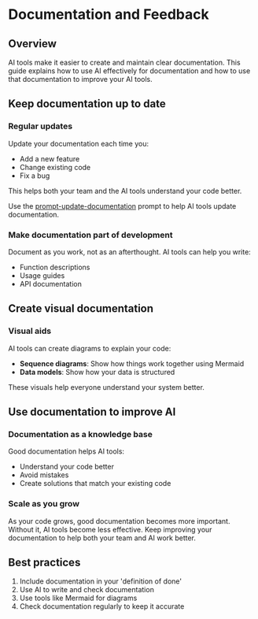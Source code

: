 # Documentation and Feedback

## Overview

AI tools make it easier to create and maintain clear documentation. This guide explains how to use AI effectively for documentation and how to use that documentation to improve your AI tools.

## Keep documentation up to date

### Regular updates

Update your documentation each time you:
- Add a new feature
- Change existing code
- Fix a bug

This helps both your team and the AI tools understand your code better.

Use the [prompt-update-documentation](../prompt-library/prompt-update-documentation.md) prompt to help AI tools update documentation.

### Make documentation part of development

Document as you work, not as an afterthought. AI tools can help you write:
- Function descriptions
- Usage guides
- API documentation

## Create visual documentation

### Visual aids

AI tools can create diagrams to explain your code:

- **Sequence diagrams**: Show how things work together using Mermaid
- **Data models**: Show how your data is structured

These visuals help everyone understand your system better.

## Use documentation to improve AI

### Documentation as a knowledge base

Good documentation helps AI tools:
- Understand your code better
- Avoid mistakes
- Create solutions that match your existing code

### Scale as you grow

As your code grows, good documentation becomes more important. Without it, AI tools become less effective. Keep improving your documentation to help both your team and AI work better.

## Best practices

1. Include documentation in your 'definition of done'
2. Use AI to write and check documentation
3. Use tools like Mermaid for diagrams
4. Check documentation regularly to keep it accurate